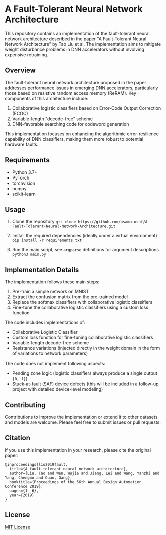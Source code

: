 # A Fault-Tolerant Neural Network Architecture

This repository contains an implementation of the fault-tolerant neural network architecture described in the paper "A Fault-Tolerant Neural Network Architecture" by Tao Liu et al. The implementation aims to mitigate weight disturbance problems in DNN accelerators without involving expensive retraining.

## Overview

The fault-tolerant neural network architecture proposed in the paper addresses performance issues in emerging DNN accelerators, particularly those based on resistive random access memory (ReRAM). Key components of this architecture include:

1. Collaborative logistic classifiers based on Error-Code Output Correction (ECOC)
2. Variable-length "decode-free" scheme
3. DNN-favorable searching code for codeword generation

This implementation focuses on enhancing the algorithmic error-resilience capability of DNN classifiers, making them more robust to potential hardware faults.

## Requirements

- Python 3.7+
- PyTorch
- torchvision
- numpy
- scikit-learn

## Usage

1. Clone the repository
```git clone https://github.com/osama-usuf/A-Fault-Tolerant-Neural-Network-Architecture.git```

2. Install the required dependencies (ideally under a virtual environment)
```pip install -r requirements.txt```

3. Run the main script, see `argparse` definitions for argument descriptions
``` python3 main.py ```


## Implementation Details

The implementation follows these main steps:

1. Pre-train a simple network on MNIST
2. Extract the confusion matrix from the pre-trained model
3. Replace the softmax classifiers with collaborative logistic classifiers
4. Fine-tune the collaborative logistic classifiers using a custom loss function

The code includes implementations of:
- Collaborative Logistic Classifier
- Custom loss function for fine-tuning collaborative logistic classifiers
- Variable-length decode-free scheme
- Resistance variations (injected directly in the weight domain in the form of variations to network parameters)

The code does not implement following aspects:
- Pending zone logic (logistic classifiers always produce a single output `{0, 1}`)
- Stuck-at-fault (SAF) device defects (this will be included in a follow-up project with detailed device-level modeling)

## Contributing

Contributions to improve the implementation or extend it to other datasets and models are welcome. Please feel free to submit issues or pull requests.

## Citation

If you use this implementation in your research, please cite the original paper:

```
@inproceedings{liu2019fault,
  title={A fault-tolerant neural network architecture},
  author={Liu, Tao and Wen, Wujie and Jiang, Lei and Wang, Yanzhi and Yang, Chengmo and Quan, Gang},
  booktitle={Proceedings of the 56th Annual Design Automation Conference 2019},
  pages={1--6},
  year={2019}
}
```

## License

[MIT License](LICENSE)